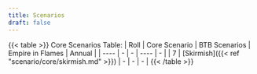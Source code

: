 ```yaml
---
title: Scenarios
draft: false
---
```

{{< table >}}
Core Scenarios Table:
| Roll | Core Scenario | BTB Scenarios | Empire in Flames | Annual |
| ---- | - | - | ---- | - |
|  7   | [Skirmish]({{< ref "scenario/core/skirmish.md" >}}) | - | -  | - |
{{< /table >}}